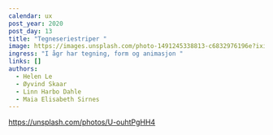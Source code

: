 ```yaml
---
calendar: ux
post_year: 2020
post_day: 13
title: "Tegneseriestriper "
image: https://images.unsplash.com/photo-1491245338813-c6832976196e?ixid=MXwxMjA3fDB8MHxwaG90by1wYWdlfHx8fGVufDB8fHw%3D&ixlib=rb-1.2.1&auto=format&fit=crop&w=2250&q=80
ingress: "I ågr har tegning, form og animasjon "
links: []
authors:
  - Helen Le
  - Øyvind Skaar
  - Linn Harbo Dahle
  - Maia Elisabeth Sirnes
---
```

<https://unsplash.com/photos/U-ouhtPgHH4>